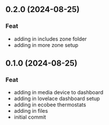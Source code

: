 ## 0.2.0 (2024-08-25)

### Feat

- adding in includes zone folder
- adding in more zone setup

## 0.1.0 (2024-08-25)

### Feat

- adding in media device to dashboard
- adding in lovelace dashboard setup
- adding in ecobee thermostats
- adding in files
- initial commit
